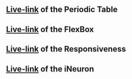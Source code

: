 ## [**Live-link**](https://timely-figolla-0ea9ff.netlify.app/) of the Periodic Table

## [**Live-link**](https://eclectic-hotteok-c65f1d.netlify.app/) of the FlexBox

## [**Live-link**](https://spiffy-narwhal-905863.netlify.app/) of the Responsiveness

## [**Live-link**]() of the iNeuron
